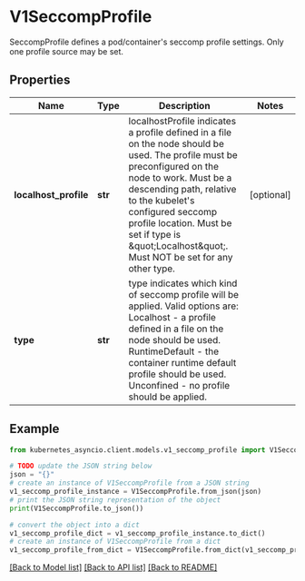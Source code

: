 # V1SeccompProfile

SeccompProfile defines a pod/container's seccomp profile settings. Only one profile source may be set.

## Properties

Name | Type | Description | Notes
------------ | ------------- | ------------- | -------------
**localhost_profile** | **str** | localhostProfile indicates a profile defined in a file on the node should be used. The profile must be preconfigured on the node to work. Must be a descending path, relative to the kubelet&#39;s configured seccomp profile location. Must be set if type is \&quot;Localhost\&quot;. Must NOT be set for any other type. | [optional] 
**type** | **str** | type indicates which kind of seccomp profile will be applied. Valid options are:  Localhost - a profile defined in a file on the node should be used. RuntimeDefault - the container runtime default profile should be used. Unconfined - no profile should be applied. | 

## Example

```python
from kubernetes_asyncio.client.models.v1_seccomp_profile import V1SeccompProfile

# TODO update the JSON string below
json = "{}"
# create an instance of V1SeccompProfile from a JSON string
v1_seccomp_profile_instance = V1SeccompProfile.from_json(json)
# print the JSON string representation of the object
print(V1SeccompProfile.to_json())

# convert the object into a dict
v1_seccomp_profile_dict = v1_seccomp_profile_instance.to_dict()
# create an instance of V1SeccompProfile from a dict
v1_seccomp_profile_from_dict = V1SeccompProfile.from_dict(v1_seccomp_profile_dict)
```
[[Back to Model list]](../README.md#documentation-for-models) [[Back to API list]](../README.md#documentation-for-api-endpoints) [[Back to README]](../README.md)


